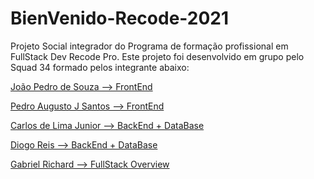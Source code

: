 # BienVenido-Recode-2021

Projeto Social integrador do Programa de formação profissional em FullStack Dev Recode Pro.
Este projeto foi desenvolvido em grupo pelo Squad 34 formado pelos integrante abaixo:

<p><a href="https://github.com/Pedrogsouza" target="_blank">João Pedro de Souza --> FrontEnd</a></p>
<p><a href="https://github.com/P728" target="_blank">Pedro Augusto J Santos --> FrontEnd</a></p>
<p><a href="https://github.com/CJBiohacker" target="_blank">Carlos de Lima Junior --> BackEnd + DataBase</a></p>
<p><a href="https://github.com/DiogaoRecode" target="_blank">Diogo Reis --> BackEnd + DataBase</a></p>
<p><a href="https://github.com/Gabriel-Richard" target="_blank">Gabriel Richard --> FullStack Overview</a></p>
